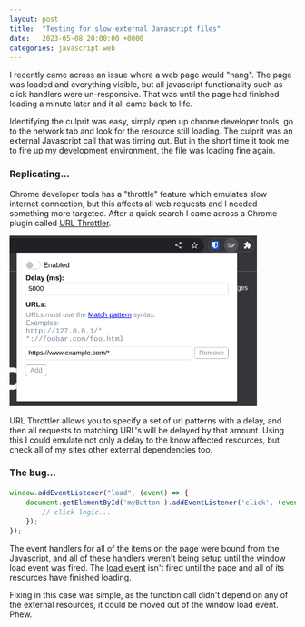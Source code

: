 ```yaml
---
layout: post
title:  "Testing for slow external Javascript files"
date:   2023-05-08 20:00:00 +0000
categories: javascript web
---
```


I recently came across an issue where a web page would "hang". The page was loaded and everything visible, but all javascript functionality such as click handlers were un-responsive. That was until the page had finished loading a minute later and it all came back to life.

Identifying the culprit was easy, simply open up chrome developer tools, go to the network tab and look for the resource still loading. The culprit was an external Javascript call that was timing out. But in the short time it took me to fire up my development environment, the file was loading fine again.

### Replicating...

Chrome developer tools has a "throttle" feature which emulates slow internet connection, but this affects all web requests and I needed something more targeted. After a quick search I came across a Chrome plugin called [URL Throttler](https://chrome.google.com/webstore/detail/url-throttler/kpkeghonflnkockcnaegmphgdldfnden).

<img src="/assets/images/url-throttler.png" alt="URL Throttler screen grab" style="max-height:300px">

URL Throttler allows you to specify a set of url patterns with a delay, and then all requests to matching URL's will be delayed by that amount. Using this I could emulate not only a delay to the know affected resources, but check all of my sites other external dependencies too.

### The bug...

```javascript
window.addEventListener("load", (event) => {
    document.getElementById('myButton').addEventListener('click', (event) => {
        // click logic...
    });
});
```

The event handlers for all of the items on the page were bound from the Javascript, and all of these handlers weren't being setup until the window load event was fired. The [load event](https://developer.mozilla.org/en-US/docs/Web/API/Window/load_event) isn't fired until the page and all of its resources have finished loading.

Fixing in this case was simple, as the function call didn't depend on any of the external resources, it could be moved out of the window load event. Phew.